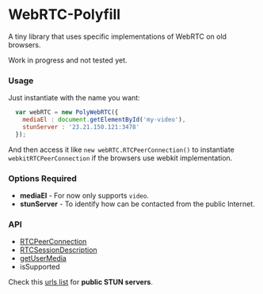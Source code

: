 # WebRTC-Polyfill
A tiny library that uses specific implementations of WebRTC on old browsers.

Work in progress and not tested yet.

### Usage
Just instantiate with the name you want:

```Javascript
  var webRTC = new PolyWebRTC({
    mediaEl : document.getElementById('my-video'),
    stunServer : '23.21.150.121:3478'
  });
```

And then access it like `new webRTC.RTCPeerConnection()` to instantiate `webkitRTCPeerConnection` if the browsers use webkit implementation.

### Options Required

* **mediaEl** - For now only supports `video`.
* **stunServer** - To identify how can be contacted from the public Internet.

### API

* [RTCPeerConnection](https://developer.mozilla.org/en-US/docs/Web/API/RTCPeerConnection)
* [RTCSessionDescription](https://developer.mozilla.org/en-US/docs/Web/API/RTCSessionDescription)
* [getUserMedia](https://developer.mozilla.org/en-US/docs/Web/API/Navigator/getUserMedia)
* isSupported

Check this [urls list](http://emc.cc.st/public-stun.txt) for **public STUN servers**.